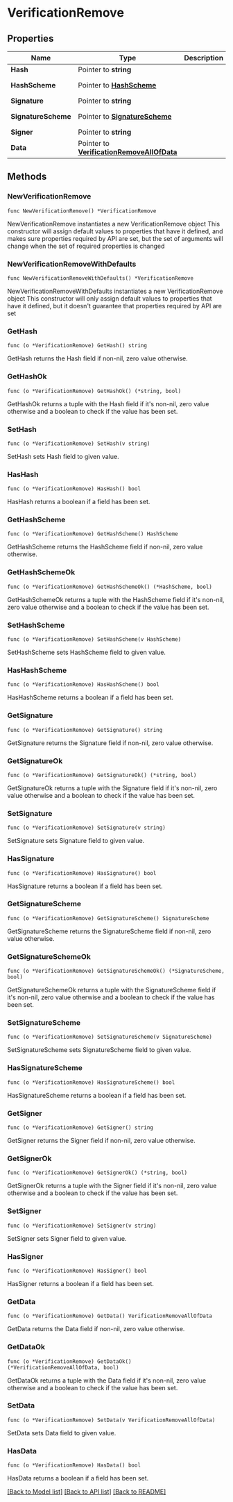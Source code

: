 # VerificationRemove

## Properties

Name | Type | Description | Notes
------------ | ------------- | ------------- | -------------
**Hash** | Pointer to **string** |  | [optional] 
**HashScheme** | Pointer to [**HashScheme**](HashScheme.md) |  | [optional] [default to HASHSCHEME_HASH_SCHEME_BLAKE3]
**Signature** | Pointer to **string** |  | [optional] 
**SignatureScheme** | Pointer to [**SignatureScheme**](SignatureScheme.md) |  | [optional] [default to SIGNATURESCHEME_ED25519]
**Signer** | Pointer to **string** |  | [optional] 
**Data** | Pointer to [**VerificationRemoveAllOfData**](VerificationRemoveAllOfData.md) |  | [optional] 

## Methods

### NewVerificationRemove

`func NewVerificationRemove() *VerificationRemove`

NewVerificationRemove instantiates a new VerificationRemove object
This constructor will assign default values to properties that have it defined,
and makes sure properties required by API are set, but the set of arguments
will change when the set of required properties is changed

### NewVerificationRemoveWithDefaults

`func NewVerificationRemoveWithDefaults() *VerificationRemove`

NewVerificationRemoveWithDefaults instantiates a new VerificationRemove object
This constructor will only assign default values to properties that have it defined,
but it doesn't guarantee that properties required by API are set

### GetHash

`func (o *VerificationRemove) GetHash() string`

GetHash returns the Hash field if non-nil, zero value otherwise.

### GetHashOk

`func (o *VerificationRemove) GetHashOk() (*string, bool)`

GetHashOk returns a tuple with the Hash field if it's non-nil, zero value otherwise
and a boolean to check if the value has been set.

### SetHash

`func (o *VerificationRemove) SetHash(v string)`

SetHash sets Hash field to given value.

### HasHash

`func (o *VerificationRemove) HasHash() bool`

HasHash returns a boolean if a field has been set.

### GetHashScheme

`func (o *VerificationRemove) GetHashScheme() HashScheme`

GetHashScheme returns the HashScheme field if non-nil, zero value otherwise.

### GetHashSchemeOk

`func (o *VerificationRemove) GetHashSchemeOk() (*HashScheme, bool)`

GetHashSchemeOk returns a tuple with the HashScheme field if it's non-nil, zero value otherwise
and a boolean to check if the value has been set.

### SetHashScheme

`func (o *VerificationRemove) SetHashScheme(v HashScheme)`

SetHashScheme sets HashScheme field to given value.

### HasHashScheme

`func (o *VerificationRemove) HasHashScheme() bool`

HasHashScheme returns a boolean if a field has been set.

### GetSignature

`func (o *VerificationRemove) GetSignature() string`

GetSignature returns the Signature field if non-nil, zero value otherwise.

### GetSignatureOk

`func (o *VerificationRemove) GetSignatureOk() (*string, bool)`

GetSignatureOk returns a tuple with the Signature field if it's non-nil, zero value otherwise
and a boolean to check if the value has been set.

### SetSignature

`func (o *VerificationRemove) SetSignature(v string)`

SetSignature sets Signature field to given value.

### HasSignature

`func (o *VerificationRemove) HasSignature() bool`

HasSignature returns a boolean if a field has been set.

### GetSignatureScheme

`func (o *VerificationRemove) GetSignatureScheme() SignatureScheme`

GetSignatureScheme returns the SignatureScheme field if non-nil, zero value otherwise.

### GetSignatureSchemeOk

`func (o *VerificationRemove) GetSignatureSchemeOk() (*SignatureScheme, bool)`

GetSignatureSchemeOk returns a tuple with the SignatureScheme field if it's non-nil, zero value otherwise
and a boolean to check if the value has been set.

### SetSignatureScheme

`func (o *VerificationRemove) SetSignatureScheme(v SignatureScheme)`

SetSignatureScheme sets SignatureScheme field to given value.

### HasSignatureScheme

`func (o *VerificationRemove) HasSignatureScheme() bool`

HasSignatureScheme returns a boolean if a field has been set.

### GetSigner

`func (o *VerificationRemove) GetSigner() string`

GetSigner returns the Signer field if non-nil, zero value otherwise.

### GetSignerOk

`func (o *VerificationRemove) GetSignerOk() (*string, bool)`

GetSignerOk returns a tuple with the Signer field if it's non-nil, zero value otherwise
and a boolean to check if the value has been set.

### SetSigner

`func (o *VerificationRemove) SetSigner(v string)`

SetSigner sets Signer field to given value.

### HasSigner

`func (o *VerificationRemove) HasSigner() bool`

HasSigner returns a boolean if a field has been set.

### GetData

`func (o *VerificationRemove) GetData() VerificationRemoveAllOfData`

GetData returns the Data field if non-nil, zero value otherwise.

### GetDataOk

`func (o *VerificationRemove) GetDataOk() (*VerificationRemoveAllOfData, bool)`

GetDataOk returns a tuple with the Data field if it's non-nil, zero value otherwise
and a boolean to check if the value has been set.

### SetData

`func (o *VerificationRemove) SetData(v VerificationRemoveAllOfData)`

SetData sets Data field to given value.

### HasData

`func (o *VerificationRemove) HasData() bool`

HasData returns a boolean if a field has been set.


[[Back to Model list]](../README.md#documentation-for-models) [[Back to API list]](../README.md#documentation-for-api-endpoints) [[Back to README]](../README.md)


